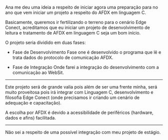 Ana me deu uma ideia a respeito de iniciar agora uma preparação para no ano que vem iniciar um projeto a respeito do AFDX em linguagem C.

Basicamente, queremos ir fertilizando o terreno para o cenário Edge Conect, acreditamos que eu iniciar um projeto de desenvolvimento de leitura e tratamento de AFDX em linguagem C seja um bom início.

O projeto seria dividido em duas fases:

- Fase de Desenvolvimento 
Fase one é desenvolvido o programa que lê e trata dados do protocolo de comunicação AFDX.

- Fase de Integração
Onde farei a integração do desenvolvimento com a comunicação ao WebSit.

---
Este projeto será de grande valia pois além de ser uma frente minha, será muito proveitosa pois irá integrar com Linguagem C, desenvolvimento e filosofia Edge Conect (onde precisamos ir criando um cenário de adequação e capacitação).

A escolha por AFDX é devido a acessibilidade de periféricos (hardware, dados e afins) facilitada. 

---
Não sei a respeito de uma possível integração com meu projeto de estágio.